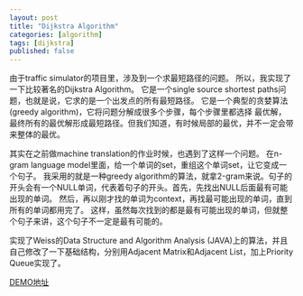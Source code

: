 ```yaml
---
layout: post
title: "Dijkstra Algorithm"
categories: [algorithm]
tags: [dijkstra]
published: false
---
```


由于traffic simulator的项目里，涉及到一个求最短路径的问题。
所以，我实现了一下比较著名的Dijkstra Algorithm。
它是一个single source shortest paths问题，也就是说，它求的是一个出发点的所有最短路径。
它是一个典型的贪婪算法(greedy algorithm)，它将问题分解成很多个步骤，每个步骤里都选择
最优解，最终所有的最优解形成最短路径。但我们知道，有时候局部的最优，并不一定会带来整体的最优。

其实在之前做machine translation的作业时候，也遇到了这样一个问题。
在n-gram language model里面，给一个单词的set，重组这个单词set，让它变成一个句子。
我采用的就是一种greedy algorithm的算法，就拿2-gram来说。句子的开头会有一个NULL单词，代表着句子的开头。首先，先找出NULL后面最有可能出现的单词。
然后，再以刚才找的单词为context，再找最可能出现的单词，直到所有的单词都用完了。
这样，虽然每次找到的都是最有可能出现的单词，但就整个句子来讲，这个句子不一定是最有可能的。

实现了Weiss的Data Structure and Algorithm Analysis (JAVA)上的算法，并且自己修改了一下基础结构，分别用Adjacent Matrix和Adjacent List，加上Priority Queue实现了。

[DEMO地址](https://github.com/HengfengLi/Dijkstra-Algorithm)